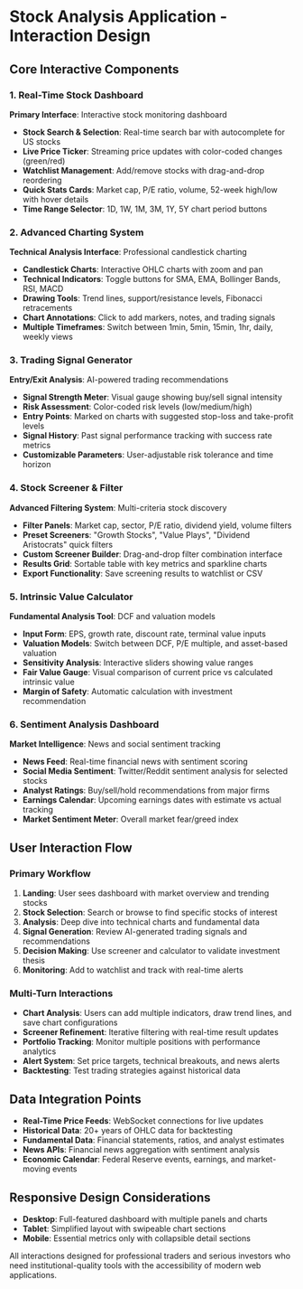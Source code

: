 # Stock Analysis Application - Interaction Design

## Core Interactive Components

### 1. Real-Time Stock Dashboard
**Primary Interface**: Interactive stock monitoring dashboard
- **Stock Search & Selection**: Real-time search bar with autocomplete for US stocks
- **Live Price Ticker**: Streaming price updates with color-coded changes (green/red)
- **Watchlist Management**: Add/remove stocks with drag-and-drop reordering
- **Quick Stats Cards**: Market cap, P/E ratio, volume, 52-week high/low with hover details
- **Time Range Selector**: 1D, 1W, 1M, 3M, 1Y, 5Y chart period buttons

### 2. Advanced Charting System
**Technical Analysis Interface**: Professional candlestick charting
- **Candlestick Charts**: Interactive OHLC charts with zoom and pan
- **Technical Indicators**: Toggle buttons for SMA, EMA, Bollinger Bands, RSI, MACD
- **Drawing Tools**: Trend lines, support/resistance levels, Fibonacci retracements
- **Chart Annotations**: Click to add markers, notes, and trading signals
- **Multiple Timeframes**: Switch between 1min, 5min, 15min, 1hr, daily, weekly views

### 3. Trading Signal Generator
**Entry/Exit Analysis**: AI-powered trading recommendations
- **Signal Strength Meter**: Visual gauge showing buy/sell signal intensity
- **Risk Assessment**: Color-coded risk levels (low/medium/high)
- **Entry Points**: Marked on charts with suggested stop-loss and take-profit levels
- **Signal History**: Past signal performance tracking with success rate metrics
- **Customizable Parameters**: User-adjustable risk tolerance and time horizon

### 4. Stock Screener & Filter
**Advanced Filtering System**: Multi-criteria stock discovery
- **Filter Panels**: Market cap, sector, P/E ratio, dividend yield, volume filters
- **Preset Screeners**: "Growth Stocks", "Value Plays", "Dividend Aristocrats" quick filters
- **Custom Screener Builder**: Drag-and-drop filter combination interface
- **Results Grid**: Sortable table with key metrics and sparkline charts
- **Export Functionality**: Save screening results to watchlist or CSV

### 5. Intrinsic Value Calculator
**Fundamental Analysis Tool**: DCF and valuation models
- **Input Form**: EPS, growth rate, discount rate, terminal value inputs
- **Valuation Models**: Switch between DCF, P/E multiple, and asset-based valuation
- **Sensitivity Analysis**: Interactive sliders showing value ranges
- **Fair Value Gauge**: Visual comparison of current price vs calculated intrinsic value
- **Margin of Safety**: Automatic calculation with investment recommendation

### 6. Sentiment Analysis Dashboard
**Market Intelligence**: News and social sentiment tracking
- **News Feed**: Real-time financial news with sentiment scoring
- **Social Media Sentiment**: Twitter/Reddit sentiment analysis for selected stocks
- **Analyst Ratings**: Buy/sell/hold recommendations from major firms
- **Earnings Calendar**: Upcoming earnings dates with estimate vs actual tracking
- **Market Sentiment Meter**: Overall market fear/greed index

## User Interaction Flow

### Primary Workflow
1. **Landing**: User sees dashboard with market overview and trending stocks
2. **Stock Selection**: Search or browse to find specific stocks of interest
3. **Analysis**: Deep dive into technical charts and fundamental data
4. **Signal Generation**: Review AI-generated trading signals and recommendations
5. **Decision Making**: Use screener and calculator to validate investment thesis
6. **Monitoring**: Add to watchlist and track with real-time alerts

### Multi-Turn Interactions
- **Chart Analysis**: Users can add multiple indicators, draw trend lines, and save chart configurations
- **Screener Refinement**: Iterative filtering with real-time result updates
- **Portfolio Tracking**: Monitor multiple positions with performance analytics
- **Alert System**: Set price targets, technical breakouts, and news alerts
- **Backtesting**: Test trading strategies against historical data

## Data Integration Points
- **Real-Time Price Feeds**: WebSocket connections for live updates
- **Historical Data**: 20+ years of OHLC data for backtesting
- **Fundamental Data**: Financial statements, ratios, and analyst estimates
- **News APIs**: Financial news aggregation with sentiment analysis
- **Economic Calendar**: Federal Reserve events, earnings, and market-moving events

## Responsive Design Considerations
- **Desktop**: Full-featured dashboard with multiple panels and charts
- **Tablet**: Simplified layout with swipeable chart sections
- **Mobile**: Essential metrics only with collapsible detail sections

All interactions designed for professional traders and serious investors who need institutional-quality tools with the accessibility of modern web applications.